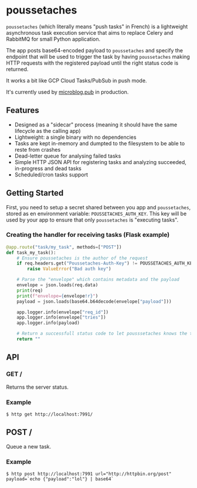 # poussetaches

`poussetaches` (which literally means "push tasks" in French) is a lightweight asynchronous task execution service that aims
to replace Celery and RabbitMQ for small Python application.

The app posts base64-encoded payload to `poussetaches` and specify the endpoint that will be used to trigger the task by having 
`poussetaches` making HTTP requests with the registered payload until the right status code is returned.

It works a bit like GCP Cloud Tasks/PubSub in push mode.

It's currently used by [microblog.pub](https://github.com/tsileo/microblog.pub) in production.

## Features

 - Designed as a "sidecar" process (meaning it should have the same lifecycle as the calling app)
 - Lightweight: a single binary with no dependencies
 - Tasks are kept in-memory and dumpted to the filesystem to be able to reste from crashes
 - Dead-letter queue for analysing failed tasks
 - Simple HTTP JSON API for registering tasks and analyzing succeeded, in-progress and dead tasks
 - Scheduled/cron tasks support

## Getting Started

First, you need to setup a secret shared between you app and `poussetaches`, stored as en environment variable: `POUSSETACHES_AUTH_KEY`.
This key will be used by your app to ensure that only `poussetaches` is "executing tasks".

### Creating the handler for receiving tasks (Flask example)

```python
@app.route("task/my_task", methods=["POST"])
def task_my_task():
    # Ensure poussetaches is the author of the request
	if req.headers.get("Poussetaches-Auth-Key") != POUSSETACHES_AUTH_KEY:
		raise ValueError("Bad auth key")

	# Parse the "envelope" which contains metadata and the payload
	envelope = json.loads(req.data)
	print(req)
	print(f"envelope={envelope!r}")
	payload = json.loads(base64.b64decode(envelope["payload"]))

    app.logger.info(envelope["req_id"])
	app.logger.info(envelope["tries"])
	app.logger.info(payload)

	# Return a successfull status code to let pousssetaches knows the task is done
	return ""
```

## API

### GET /

Returns the server status.

### Example

```
$ http get http://localhost:7991/
```

## POST /

Queue a new task.

### Example

```
$ http post http://localhost:7991 url="http://httpbin.org/post" payload=`echo {"payload":"lol"} | base64`
```
